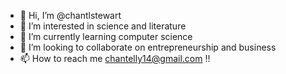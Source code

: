 - 👋 Hi, I’m @chantlstewart
- 👀 I’m interested in science and literature
- 🌱 I’m currently learning computer science 
- 💞️ I’m looking to collaborate on entrepreneurship and business
- 📫 How to reach me chantelly14@gmail.com !!

<!---
chantlstewart/chantlstewart is a ✨ special ✨ repository because its `README.md` (this file) appears on your GitHub profile.
You can click the Preview link to take a look at your changes.
--->
